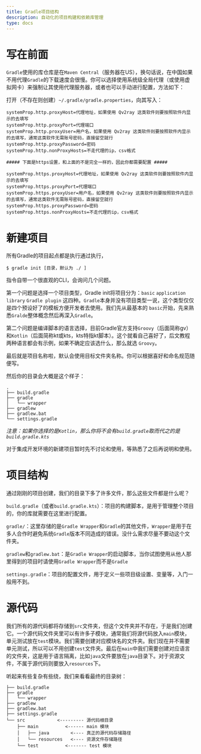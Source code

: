 ```yaml
---
title: Gradle项目结构
description: 自动化的项目构建和依赖库管理
type: docs
---
```


# 写在前面

`Gradle`使用的库仓库是在`Maven Central`（服务器在US），换句话说，在中国如果不用代理`Gradle`的下载速度会很慢。你可以选择使用系统级全局代理（或使用虚拟网卡）来强制让其使用代理服务器，或者也可以手动进行配置，方法如下：

打开（不存在则创建）`~/.gradle/gradle.properties`，向其写入：
```properties
systemProp.http.proxyHost=代理地址，如果使用 Qv2ray 这类软件则要按照软件内显示的去填写
systemProp.http.proxyPort=代理端口
systemProp.http.proxyUser=用户名，如果使用 Qv2ray 这类软件则要按照软件内显示的去填写，通常这类软件无需账号密码，直接留空就行
systemProp.http.proxyPassword=密码
systemProp.http.nonProxyHosts=不走代理的ip，csv格式

##### 下面是https设置，和上面的不是完全一样的，因此你都需要配置 #####

systemProp.https.proxyHost=代理地址，如果使用 Qv2ray 这类软件则要按照软件内显示的去填写
systemProp.https.proxyPort=代理端口
systemProp.https.proxyUser=用户名，如果使用 Qv2ray 这类软件则要按照软件内显示的去填写，通常这类软件无需账号密码，直接留空就行
systemProp.https.proxyPassword=密码
systemProp.https.nonProxyHosts=不走代理的ip，csv格式
```

# 新建项目

所有Gradle的项目起点都是执行通过执行，
```
$ gradle init [目录，默认为 ./ ]
```
指令自带一个很直观的CLI，会询问几个问题。


第一个问题是选择一个项目类型，Gradle init将项目分为：`basic` `application` `library` `Gradle plugin` 这四种。`Gradle`本身并没有项目类型一说，这个类型仅仅是四个预设好了的模板方便开发者去使用。我们先从最基本的 `basic`开始，先来熟悉`Gralde`整体概念然后再深入`Gradle`。

第二个问题是编译脚本的语言选择，目前Gradle官方支持`Groovy`（后面简称gv）和`Kotlin`（后面简称kt或kts，kts特指kt脚本）。这个就看自己喜好了，后文教程两种语言都会有示例，如果不确定应该选什么，那么就选 `Groovy`。

最后就是项目名称啦，默认会使用目标文件夹名称。你可以根据喜好和命名规范随便写。

然后你的目录会大概是这个样子：
```
.
├── build.gradle
├── gradle
│   └── wrapper
├── gradlew
├── gradlew.bat
└── settings.gradle
```
*注意：如果你选择的是`Kotlin`，那么你将不会有`build.gradle`取而代之的是`build.gradle.kts`*

对于集成开发环境的新建项目暂时先不讨论和使用，等熟悉了之后再说明和使用。

# 项目结构

通过刚刚的项目创建，我们的目录下多了许多文件，那么这些文件都是什么呢？

`build.gradle`（或者`build.gradle.kts`）：项目的构建脚本，是用于管理整个项目的，你的库就需要在这里进行配置。

`gradle/`：这里存储的是`Gradle Wrapper`和`Gradle`的其他文件，`Wrapper`是用于在多人合作时避免系统`Gradle`版本不同造成的错误。没什么需求尽量不要动这个文件夹。

`gradlew`和`gradlew.bat`：是`Gradle Wrapper`的启动脚本，当你试图使用从他人那里得到的项目时请使用`Gradle Wrapper`而不是`Gradle`

`settings.gradle`：项目的配置文件，用于定义一些项目级设置、变量等，入门一般用不到。


# 源代码

我们所有的源代码都将存储到`src`文件夹，但这个文件夹并不存在，于是我们创建它。一个源代码文件夹里可以有许多子模块，通常我们将源代码放入`main`模块，单元测试放在`test`模块。我们需要创建对应模块名的文件夹。我们现在并不需要单元测试，所以可以不用创建`test`文件夹。最后在`main`中我们需要创建对应语言的文件夹，这是用于语言隔离，比如`java`文件要放在`java`目录下。对于资源文件，不属于源代码则要放入`resources`下。

听起来有些复杂有些绕，我们来看看最终的目录树：

```
├── build.gradle
├── gradle
│   └── wrapper
├── gradlew
├── gradlew.bat
├── settings.gradle
└── src            <--------- 源代码根目录
    ├── main          <------ main 模块
    │   ├── java        <---- 真正的源代码存储路径
    │   └── resources   <---- 资源文件存储路径
    └── test          <------- test 模块
```
